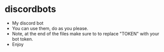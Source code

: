 # discordbots
- My discord bot
- You can use them, do as you please.
- Note, at the end of the files make sure to to replace "TOKEN" with your bot token.
- Enjoy
